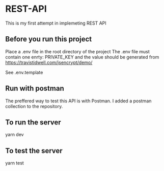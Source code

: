 # REST-API

This is my first attempt in implemeting REST API

## Before you run this project
Place a .env file in the root directory of the project
The .env file must contain one enrty: PRIVATE_KEY and the value should be generated from https://travistidwell.com/jsencrypt/demo/

See .env.template

## Run with postman
The preffered way to test this API is with Postman. I added a postman collection to the repository.

## To run the server
yarn dev

## To test the server
yarn test
